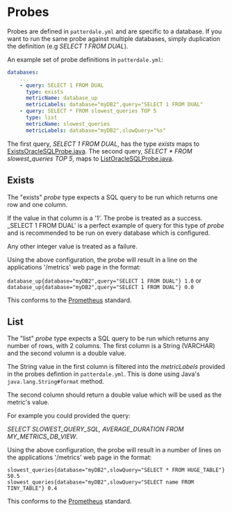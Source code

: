 # Probes

Probes are defined in `patterdale.yml` and are specific to a database. If you want to run the same probe against multiple databases, simply duplication the definition (e.g _SELECT 1 FROM DUAL_).

An example set of probe definitions in `patterdale.yml`:

```yml
databases:
    ...
    - query: SELECT 1 FROM DUAL
      type: exists
      metricName: database_up
      metricLabels: database="myDB2",query="SELECT 1 FROM DUAL"
    - query: SELECT * FROM slowest_queries TOP 5
      type: list
      metricName: slowest_queries
      metricLabels: database="myDB2",slowQuery="%s"
```

The first query, _SELECT 1 FROM DUAL_, has the type _exists_ maps to [ExistsOracleSQLProbe.java](src/main/java/io/github/tjheslin1/patterdale/metrics/probe/ExistsOracleSQLProbe.java).
The second query, _SELECT * FROM slowest_queries TOP 5_, maps to [ListOracleSQLProbe.java](src/main/java/io/github/tjheslin1/patterdale/metrics/probe/ListOracleSQLProbe.java).

## Exists

The "exists" _probe_ type expects a SQL query to be run which returns one row and one column.

If the value in that column is a '1'. The probe is treated as a success. _SELECT 1 FROM DUAL' is a perfect example of query for this type of _probe_ and is recommended to be run on every database which is configured.

Any other integer value is treated as a failure.

Using the above configuration, the probe will result in a line on the applications '/metrics' web page in the format:

`database_up{database="myDB2",query="SELECT 1 FROM DUAL"} 1.0`
or
`database_up{database="myDB2",query="SELECT 1 FROM DUAL"} 0.0`

This conforms to the [Prometheus](https://github.com/prometheus/prometheus) standard.

## List

The "list" _probe_ type expects a SQL query to be run which returns any number of rows, with 2 columns. The first column is a String (VARCHAR) and the second volumn is a double value.

The String value in the first column is filtered into the _metricLabels_ provided in the probes defintion in `patterdale.yml`. This is done using Java's `java.lang.String#format` method.

The second column should return a double value which will be used as the metric's value.

For example you could provided the query:

_SELECT SLOWEST_QUERY_SQL, AVERAGE_DURATION FROM MY_METRICS_DB_VIEW_.

Using the above configuration, the probe will result in a number of lines on the applications '/metrics' web page in the format:

```
slowest_queries{database="myDB2",slowQuery="SELECT * FROM HUGE_TABLE"} 50.5
slowest_queries{database="myDB2",slowQuery="SELECT name FROM TINY_TABLE"} 0.4
```

This conforms to the [Prometheus](https://github.com/prometheus/prometheus) standard.